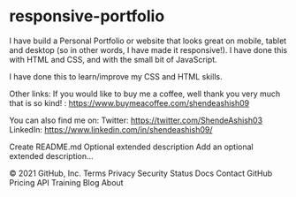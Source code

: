 # responsive-portfolio

I have build a Personal Portfolio or website that looks great on mobile, tablet and desktop (so in other words, I have made it responsive!).
I have done this with HTML and CSS, and with the small bit of JavaScript. 

I have done this to learn/improve my CSS and HTML skills.

Other links:
If you would like to buy me a coffee, well thank you very much that is so kind! : https://www.buymeacoffee.com/shendeashish09

You can also find me on:
Twitter: https://twitter.com/ShendeAshish03
LinkedIn: https://www.linkedin.com/in/shendeashish09/

Create README.md
Optional extended description
Add an optional extended description…
 
© 2021 GitHub, Inc.
Terms
Privacy
Security
Status
Docs
Contact GitHub
Pricing
API
Training
Blog
About
